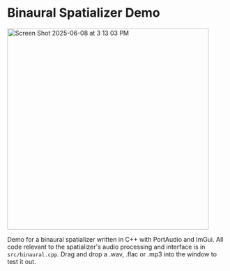 # Binaural Spatializer Demo
<img width="462" alt="Screen Shot 2025-06-08 at 3 13 03 PM" src="https://github.com/user-attachments/assets/0ce37d2b-e681-41a6-b9a8-d126d8f17e40" />

Demo for a binaural spatializer written in C++ with PortAudio and ImGui. All code relevant to the spatializer's audio processing and interface is in `src/binaural.cpp`. Drag and drop a .wav, .flac or .mp3 into the window to test it out.
